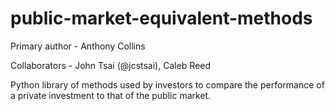 # public-market-equivalent-methods
Primary author - Anthony Collins

Collaborators - John Tsai (@jcstsai), Caleb Reed

Python library of methods used by investors to compare the performance of a private investment to that of the public market.
